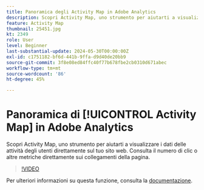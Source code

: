 ```yaml
---
title: Panoramica degli Activity Map in Adobe Analytics
description: Scopri Activity Map, uno strumento per aiutarti a visualizzare i dati delle attività degli utenti direttamente sul tuo sito web. Consulta il numero di clic o altre metriche direttamente sui collegamenti della pagina.
feature: Activity Map
thumbnail: 25451.jpg
kt: 2349
role: User
level: Beginner
last-substantial-update: 2024-05-30T00:00:00Z
exl-id: c1751182-bf6d-441b-9ffa-d9d40de20bb9
source-git-commit: 3f8e08ed84ffc40f77b678fbe2cb0310d671abec
workflow-type: tm+mt
source-wordcount: '86'
ht-degree: 45%

---
```


# Panoramica di [!UICONTROL Activity Map] in Adobe Analytics

Scopri Activity Map, uno strumento per aiutarti a visualizzare i dati delle attività degli utenti direttamente sul tuo sito web. Consulta il numero di clic o altre metriche direttamente sui collegamenti della pagina.

>[!VIDEO](https://video.tv.adobe.com/v/25451/?quality=12&learn=on)

Per ulteriori informazioni su questa funzione, consulta la [documentazione](https://experienceleague.adobe.com/en/docs/analytics/analyze/activity-map/activity-map).
